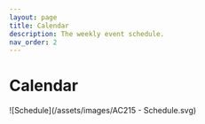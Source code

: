 ```yaml
---
layout: page
title: Calendar
description: The weekly event schedule.
nav_order: 2
---
```


# Calendar 


![Schedule](/assets/images/AC215 - Schedule.svg)

